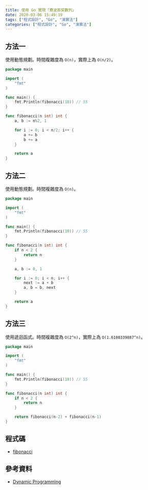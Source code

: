 ```yaml
---
title: 使用 Go 實現「費波那契數列」
date: 2020-03-06 15:49:19
tags: ["程式設計", "Go", "演算法"]
categories: ["程式設計", "Go", "演算法"]
---
```


## 方法一

使用動態規劃。時間複雜度為 `O(n)`，實際上為 `O(n/2)`。

```GO
package main

import (
	"fmt"
)

func main() {
	fmt.Println(fibonacci(10)) // 55
}

func fibonacci(n int) int {
	a, b := n%2, 1

	for i := 0; i < n/2; i++ {
		a += b
		b += a
	}

	return a
}
```

## 方法二

使用動態規劃。時間複雜度為 `O(n)`。

```GO
package main

import (
	"fmt"
)

func main() {
	fmt.Println(fibonacci(10)) // 55
}

func fibonacci(n int) int {
	if n < 2 {
		return n
	}

	a, b := 0, 1

	for i := 0; i < n; i++ {
		next := a + b
		a, b = b, next
	}

	return a
}
```

## 方法三

使用遞迴函式。時間複雜度為 `O(2^n)`，實際上為 `O(1.6180339887^n)`。

```GO
package main

import (
	"fmt"
)

func main() {
	fmt.Println(fibonacci(10)) // 55
}

func fibonacci(n int) int {
	if n < 2 {
		return n
	}

	return fibonacci(n-2) + fibonacci(n-1)
}
```

## 程式碼

- [fibonacci](https://gist.github.com/memochou1993/f88b675d4833bb10c966fae7ba9cd477)

## 參考資料

- [Dynamic Programming](http://www.csie.ntnu.edu.tw/~u91029/DynamicProgramming.html)
